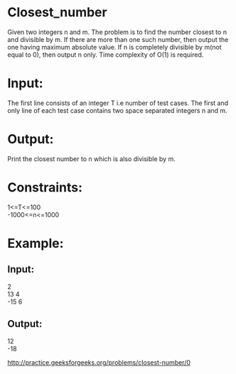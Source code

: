 # Closest_number
Given two integers n and m. The problem is to find the number closest to n and divisible by m. If there are more than one such number, then output the one having maximum absolute value. If n is completely divisible by m(not equal to 0), then output n only. Time complexity of O(1) is required.

# Input:
The first line consists of an integer T i.e number of test cases. The first and only line of each test case contains two space separated integers n and m.

# Output:
Print the closest number to n which is also divisible by m.

# Constraints:
1<=T<=100  
-1000<=n<=1000  

# Example:
## Input:
2  
13 4  
-15 6  

## Output:
12  
-18  

http://practice.geeksforgeeks.org/problems/closest-number/0
